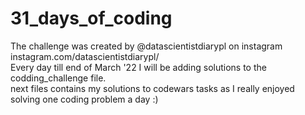 # 31_days_of_coding
The challenge was created by @datascientistdiarypl on instagram instagram.com/datascientistdiarypl/
<br />
Every day till end of March '22 I will be adding solutions to the codding_challenge file.
<br />
next files contains my solutions to codewars tasks as I really enjoyed solving one coding problem a day :)

